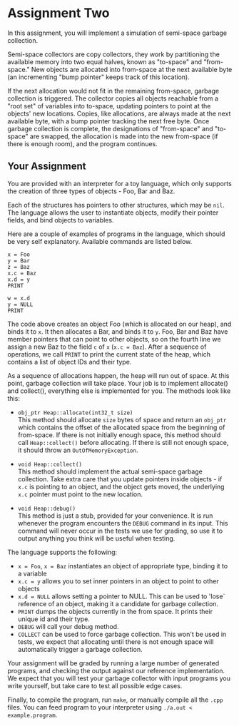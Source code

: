 # Assignment Two

In this assignment, you will implement a simulation of semi-space garbage
collection.

Semi-space collectors are copy collectors, they work by
partitioning the available memory into two equal halves, known as "to-space" and
"from-space."  New objects are allocated into from-space at the next available
byte (an incrementing "bump pointer" keeps track of this location).

If the next allocation would not fit in the remaining from-space, garbage
collection is triggered. The collector copies all objects reachable from a "root
set" of variables into to-space, updating pointers to point at
the objects' new locations.  Copies, like allocations, are always made at the
next available byte, with a bump pointer tracking the next free byte.  Once
garbage collection is complete, the designations of "from-space" and "to-space"
are swapped, the allocation is made into the new from-space (if there is enough room), and
the program continues.


## Your Assignment

You are provided with an interpreter for a toy language, which
only supports the creation of three types of objects - Foo, Bar and Baz.

Each of the structures has pointers to other structures, which may be `nil`. The language allows the user to instantiate objects, modify their pointer fields, and bind objects to variables.

Here are a couple of examples of programs in the language, which should be very self explanatory.
Available commands are listed below.

```
x = Foo
y = Bar
z = Baz
x.c = Baz
x.d = y
PRINT

w = x.d
y = NULL
PRINT
```

The code above creates an object Foo (which is allocated on our heap), and binds it to `x`.
It then allocates a Bar, and binds it to `y`. Foo, Bar and Baz have member pointers that
can point to other objects, so on the fourth line we assign a new Baz to the field `c` of `x` (`x.c = Baz`). After a sequence of operations, we call `PRINT` to print the current state of the
heap, which contains a list of object IDs and their type.

As a sequence of allocations happen, the heap will run out of space. At this point, garbage collection will take place. Your job is to implement allocate() and collect(), everything else
is implemented for you. The methods look like this:

 - `obj_ptr Heap::allocate(int32_t size)`  
   This method should allocate `size` bytes of space and return an `obj_ptr`
   which contains the offset of the allocated space from the beginning of
   from-space.  If there is not initially enough space, this method should call
   `Heap::collect()` before allocating.  If there is still not enough space,
   it should throw an `OutOfMemoryException`.

 - `void Heap::collect()`  
   This method should implement the actual semi-space garbage collection. Take extra care
   that you update pointers inside objects - if `x.c` is pointing to an object, and the object
   gets moved, the underlying `x.c` pointer must point to the new location.

 - `void Heap::debug()`  
   This method is just a stub, provided for your convenience. It is run whenever
   the program encounters the `DEBUG` command in its input.  This command will
   never occur in the tests we use for grading, so use it to output anything you
   think will be useful when testing.

The language supports the following:
  - `x = Foo`, `x = Baz` instantiates an object of appropriate type, binding it to a variable
  - `x.c = y` allows you to set inner pointers in an object to point to other objects
  - `x.d = NULL` allows setting a pointer to NULL. This can be used to 'lose` reference of an object, making it a candidate for garbage collection.
  - `PRINT` dumps the objects currently in the from space. It prints their unique id and their type.
  - `DEBUG` will call your debug method.
  - `COLLECT` can be used to force garbage collection. This won't be used in tests, we expect that
     allocating until there is not enough space will automatically trigger a garbage collection.

Your assignment will be graded by running a large number of generated programs, and
checking the output against our reference implementation. We expect that you will
test your garbage collector with input programs you write yourself, but take care
to test all possible edge cases.

Finally, to compile the program, run `make`, or manually compile all the `.cpp` files.
You can feed program to your interpreter using `./a.out < example.program`.
